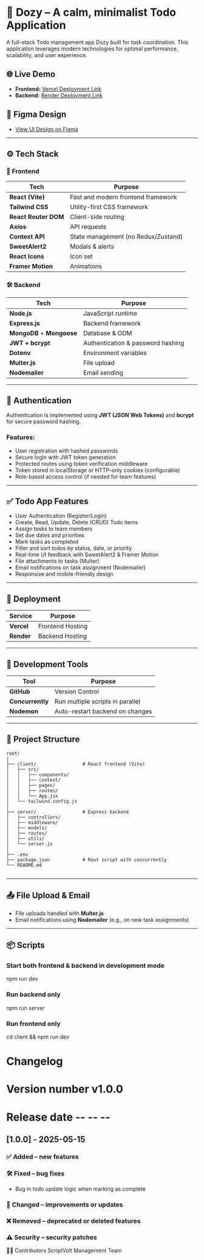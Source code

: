 # 📝 Dozy – A calm, minimalist Todo Application

A full-stack Todo management app Dozy built for task coordination. This application leverages modern technologies for optimal performance, scalability, and user experience.

## 🌐 Live Demo

- **Frontend:** [Vercel Deployment Link](#)  
- **Backend:** [Render Deployment Link](#)

## 🎨 Figma Design

- [View UI Design on Figma](https://www.figma.com/design/T9DqrMrrgfE0uuJ3IcYteM/To-do-List-Web-App-Design--Community-?m=auto&is-community-duplicate=1&fuid=1253275827982167590)
---

## ⚙️ Tech Stack

### 🧩 Frontend

| Tech               | Purpose                            |
|--------------------|-------------------------------------|
| **React (Vite)**   | Fast and modern frontend framework |
| **Tailwind CSS**   | Utility-first CSS framework        |
| **React Router DOM** | Client-side routing              |
| **Axios**          | API requests                       |
| **Context API**    | State management (no Redux/Zustand)|
| **SweetAlert2**    | Modals & alerts                    |
| **React Icons**    | Icon set                           |
| **Framer Motion**  | Animations                         |

### 🛠️ Backend

| Tech               | Purpose                            |
|--------------------|-------------------------------------|
| **Node.js**        | JavaScript runtime                 |
| **Express.js**     | Backend framework                  |
| **MongoDB** + **Mongoose** | Database & ODM            |
| **JWT + bcrypt**   | Authentication & password hashing  |
| **Dotenv**         | Environment variables              |
| **Multer.js**      | File upload                        |
| **Nodemailer**     | Email sending                      |

---

## 🔐 Authentication

Authentication is implemented using **JWT (JSON Web Tokens)** and **bcrypt** for secure password hashing.

### Features:
- User registration with hashed passwords
- Secure login with JWT token generation
- Protected routes using token verification middleware
- Token stored in localStorage or HTTP-only cookies (configurable)
- Role-based access control (if needed for team features)

---

## ✅ Todo App Features

- User Authentication (Register/Login)
- Create, Read, Update, Delete (CRUD) Todo items
- Assign tasks to team members
- Set due dates and priorities
- Mark tasks as completed
- Filter and sort todos by status, date, or priority
- Real-time UI feedback with SweetAlert2 & Framer Motion
- File attachments to tasks (Multer)
- Email notifications on task assignment (Nodemailer)
- Responsive and mobile-friendly design

---

## 🚀 Deployment

| Service  | Purpose     |
|----------|-------------|
| **Vercel** | Frontend Hosting |
| **Render** | Backend Hosting  |

---

## 🧪 Development Tools

| Tool            | Purpose                     |
|--------------   |-----------------------------|
| **GitHub**      | Version Control             |
| **Concurrently**| Run multiple scripts in parallel |
| **Nodemon**     | Auto-restart backend on changes |

---

## 📁 Project Structure

```text
root/
│
├── client/                 # React frontend (Vite)
│   ├── src/
│   │   ├── components/
│   │   ├── context/
│   │   ├── pages/
│   │   ├── routes/
│   │   └── App.jsx
│   └── tailwind.config.js
│
├── server/                 # Express backend
│   ├── controllers/
│   ├── middleware/
│   ├── models/
│   ├── routes/
│   ├── utils/
│   └── server.js
│
├── .env
├── package.json            # Root script with concurrently
└── README.md


```
---

## 📤 File Upload & Email

- File uploads handled with **Multer.js**
- Email notifications using **Nodemailer** (e.g., on new task assignments)

---

## 📦 Scripts

### Start both frontend & backend in development mode
npm run dev

### Run backend only
npm run server

### Run frontend only
cd client && npm run dev

# Changelog
# Version number v1.0.0
# Release date -- -- --


## [1.0.0] - 2025-05-15
### ✅ Added – new features

### 🛠️ Fixed – bug fixes
- Bug in todo update logic when marking as complete

### 🔄 Changed – improvements or updates

### ❌ Removed – deprecated or deleted features

### ⚠️ Security – security patches


🧑‍💻 Contributors
ScriptVolt Management Team
